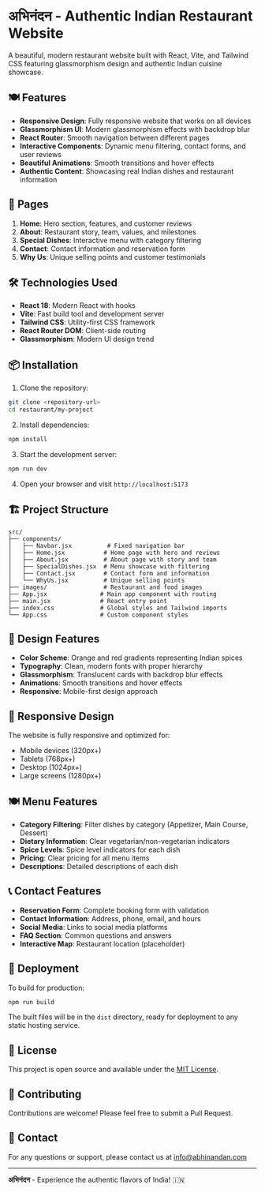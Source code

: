 # अभिनंदन - Authentic Indian Restaurant Website

A beautiful, modern restaurant website built with React, Vite, and Tailwind CSS featuring glassmorphism design and authentic Indian cuisine showcase.

## 🍽️ Features

- **Responsive Design**: Fully responsive website that works on all devices
- **Glassmorphism UI**: Modern glassmorphism effects with backdrop blur
- **React Router**: Smooth navigation between different pages
- **Interactive Components**: Dynamic menu filtering, contact forms, and user reviews
- **Beautiful Animations**: Smooth transitions and hover effects
- **Authentic Content**: Showcasing real Indian dishes and restaurant information

## 🚀 Pages

1. **Home**: Hero section, features, and customer reviews
2. **About**: Restaurant story, team, values, and milestones
3. **Special Dishes**: Interactive menu with category filtering
4. **Contact**: Contact information and reservation form
5. **Why Us**: Unique selling points and customer testimonials

## 🛠️ Technologies Used

- **React 18**: Modern React with hooks
- **Vite**: Fast build tool and development server
- **Tailwind CSS**: Utility-first CSS framework
- **React Router DOM**: Client-side routing
- **Glassmorphism**: Modern UI design trend

## 📦 Installation

1. Clone the repository:
```bash
git clone <repository-url>
cd restaurant/my-project
```

2. Install dependencies:
```bash
npm install
```

3. Start the development server:
```bash
npm run dev
```

4. Open your browser and visit `http://localhost:5173`

## 🏗️ Project Structure

```
src/
├── components/
│   ├── Navbar.jsx          # Fixed navigation bar
│   ├── Home.jsx           # Home page with hero and reviews
│   ├── About.jsx          # About page with story and team
│   ├── SpecialDishes.jsx  # Menu showcase with filtering
│   ├── Contact.jsx        # Contact form and information
│   └── WhyUs.jsx          # Unique selling points
├── images/                # Restaurant and food images
├── App.jsx               # Main app component with routing
├── main.jsx              # React entry point
├── index.css             # Global styles and Tailwind imports
└── App.css               # Custom component styles
```

## 🎨 Design Features

- **Color Scheme**: Orange and red gradients representing Indian spices
- **Typography**: Clean, modern fonts with proper hierarchy
- **Glassmorphism**: Translucent cards with backdrop blur effects
- **Animations**: Smooth transitions and hover effects
- **Responsive**: Mobile-first design approach

## 📱 Responsive Design

The website is fully responsive and optimized for:
- Mobile devices (320px+)
- Tablets (768px+)
- Desktop (1024px+)
- Large screens (1280px+)

## 🍽️ Menu Features

- **Category Filtering**: Filter dishes by category (Appetizer, Main Course, Dessert)
- **Dietary Information**: Clear vegetarian/non-vegetarian indicators
- **Spice Levels**: Spice level indicators for each dish
- **Pricing**: Clear pricing for all menu items
- **Descriptions**: Detailed descriptions of each dish

## 📞 Contact Features

- **Reservation Form**: Complete booking form with validation
- **Contact Information**: Address, phone, email, and hours
- **Social Media**: Links to social media platforms
- **FAQ Section**: Common questions and answers
- **Interactive Map**: Restaurant location (placeholder)

## 🚀 Deployment

To build for production:

```bash
npm run build
```

The built files will be in the `dist` directory, ready for deployment to any static hosting service.

## 📄 License

This project is open source and available under the [MIT License](LICENSE).

## 🤝 Contributing

Contributions are welcome! Please feel free to submit a Pull Request.

## 📧 Contact

For any questions or support, please contact us at info@abhinandan.com

---

**अभिनंदन** - Experience the authentic flavors of India! 🇮🇳
